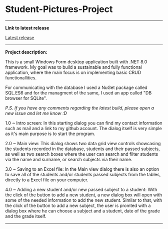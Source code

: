 # Student-Pictures-Project

<hr>

**Link to latest release**

[Latest release](https://github.com/HarisKordic/Student-Pictures-Project/releases/tag/v1.0)

<hr>

**Project description:**

This is a small Windows Form desktop application built with .NET 8.0 framework. My goal was to build a sustainable and fully functional application, where the main focus is on implementing basic CRUD functionallities.

For communicating with the  database I used a NuGet package called SQL.ES6 and for the managment of the same, I used an app called "DB browser for SQLite".

_P.S. If you have any comments regarding the latest build,  please open a new issue and let me know :D_

1.0 ~ Intro screen:
      In this starting dialog you can find my contact information such as mail and a link to my github account. The dialog itself is very simple as it's main purpose is to start the program.<br>
      <img src="">

2.0 ~ Main view:
      This dialog shows two  data grid view controls showcasing the students recorded in the database, students and their passed subjects, as well as two search boxes where the user can search and filter students via the name and             surname, or search subjects via their name.<br>
      <img src=""> <br>
      <img src="">

3.0 ~ Saving to an Excel file:
      In the Main view dialog there is also an option to save all of the students and/or students passed subjects from the tables, directly to a Excel file on your computer.<br>
      <img src="">

4.0 ~ Adding a new student and/or new passed subject to a student:
      With the click of the button to add a new student, a new dialog box will open with some of the needed information to add the new student. Similar to that, with the click of the button to add a new subject, the user is promted  with       a dialog box where he can choose a subject and a student, date of the grade and the grade itself.<br>
      <img src=""> <br>
      <img src="">	 

<hr>